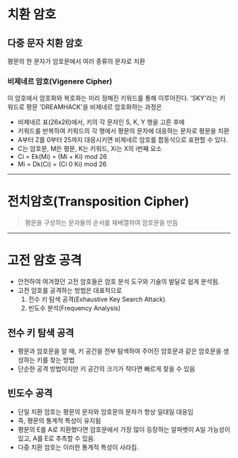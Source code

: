 # 치환 암호

## 다중 문자 치환 암호
평문의 한 문자가 암호문에서 여러 종류의 문자로 치환

### 비제네르 암호(Vigenere Cipher)
이 암호에서 암호화와 복호화는 미리 정해진 키워드를 통해 이루어진다.
'SKY'라는 키워드로 평문 'DREAMHACK'을 비제네르 암호화하는 과정은

* 비제네르 표(26x26)에서, 키의 각 문자인 S, K, Y 행을 고른 후에
* 키워드를 반복하여 키워드의 각 행에서 평문의 문자에 대응하는 문자로 평문을 치환
* A부터 Z를 0부터 25까지 대응시키면 비제네르 암호를 합동식으로 표현할 수 있다.
* C는 암호문, M은 평문, K는 키워드, Xi는 X의 i번째 요소
* Ci = Ek(Mi) = (Mi + Ki) mod 26
* Mi = Dk(Ci) = (Ci 0 Ki) mod 26

---

# 전치암호(Transposition Cipher)
> 평문을 구성하는 문자들의 순서를 재배열하여 암호문을 만듬

---

# 고전 암호 공격
* 안전하여 여겨졌던 고전 암호들은 암호 분석 도구와 기술의 발달로 쉽게 분석됨.
* 고전 암호를 공격하는 방법은 대표적으로
    1. 전수 키 탐색 공격(Exhaustive Key Search Attack)
    2. 빈도수 분석(Frequency Analysis)

## 전수 키 탐색 공격
* 평문과 암호문을 알 때, 키 공간을 전부 탐색하여 주어진 암호문과 같은 암호문을 생성하는 키를 찾는 방법
* 단순한 공격 방법이지만 키 공간의 크기가 작다면 빠르게 찾을 수 있음

## 빈도수 공격
* 단일 치환 암호는 평문의 문자와 암호문의 문자가 항상 일대일 대응임
* 즉, 평문의 통계적 특성이 유지됨
* 평문의 E를 A로 치환했다면 암호문에서 가장 많이 등장하는 알파벳이 A일 가능성이 있고, A를 E로 추측할 수 있음.
* 다중 치환 암호는 이러한 통계적 특성이 사라짐.
